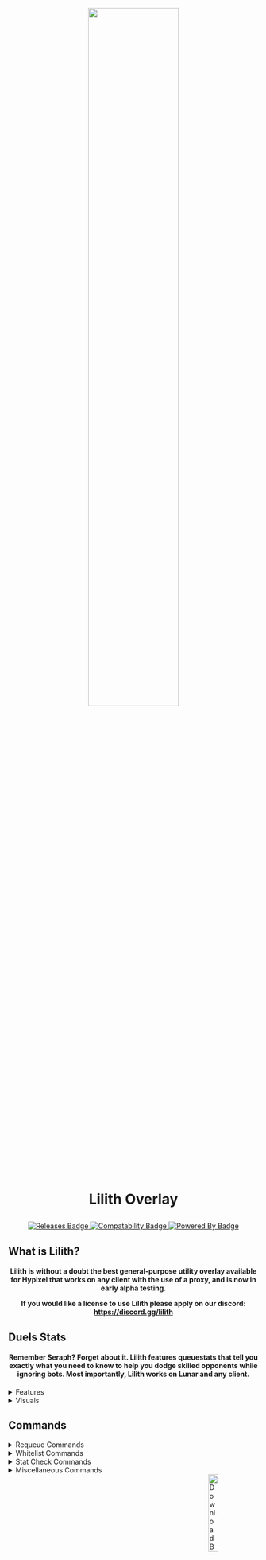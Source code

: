 <!--- Drawing the title "Lilith" top of the Readme. --->
<p align="center">
    <img src="https://github.com/GhqstMC/LilithReleases/blob/main/assets/title.png" style="width: 60%">
</p>

<!--- Drawing the text "Lilith Overlay" and it's badges. --->
<h1 align="center">
  
  Lilith Overlay
  
</h1>

<p align="center">
  
  <a href="https://github.com/lilithmod/releases/releases">
      <img 
           alt="Releases Badge"
           src="https://img.shields.io/github/v/release/lilithmod/releases?color=6F0B4F&labelColor=24020F&include_prereleases&style=for-the-badge"
      />
      <img 
           alt="Compatability Badge"
           src="https://img.shields.io/badge/Works%20on-Windows%2C%20Mac%2C%20and%20Linux-6F0B4F?style=for-the-badge&labelColor=24020F"
      />
      <img 
           alt="Powered By Badge"
           src="https://img.shields.io/badge/Powered%20By-Black%20Magic-6F0B4F?style=for-the-badge&labelColor=24020F"
      />
  </a>
  
</p>

<!--- Drawing the text "What is Lilith?" and it's description. ---> 

## What is Lilith? 

<h4 align="center">
  
  Lilith is without a doubt the best general-purpose utility overlay available for Hypixel that works on any client with the use of a proxy, and is now in early alpha testing.
  
  If you would like a license to use Lilith please apply on our discord: https://discord.gg/lilith
  
</h4>

## Duels Stats

<h4 align="center">
  
  Remember Seraph? Forget about it. Lilith features queuestats that tell you exactly what you need to know to help you dodge skilled opponents while ignoring bots. Most importantly, Lilith works on Lunar and any client. 
    
</h4>

<details>
  <summary>
       Features</summary>
  
  - **Post-Update player name grabbing and stat checking**
  - **Stats in tab menu**
  - **Party Support**
  - `/l` **and other lobby command cool-down protection.**
  - **Freelook, auto-text hotkeys, and other Lunar Client blocked mod's can be used on Hypixel with Lilith.**
  - **Lunar 1.7.10 Hit registration, "Hit Delay Fix."**
  - **Forge Spoofer, while on forge, Hypixel will not be able to 1) see mods you're using, 2) see if you are using forge.**
  - **Fake Chat, allows you to use commands to create fake chat messages.**
  
</details>

<details>
  <summary>
    Visuals</summary>
  
  ## Lilith Display Text Example

  <img
      align="bottom" alt="Preview Prefix"
      src="https://github.com/lilithmod/releases/blob/main/assets/statprefix.png" style="width: 40%"
  />

  <img 
       align="top" alt="Preview Suffix"
       src="https://github.com/lilithmod/releases/blob/main/assets/statsuffix.png" style="width: 31%"
  />
  
</details>


## Commands

<details>
  <summary>
    Requeue Commands</summary>
  
  ## Requeue Command
  Are you tired of having to remember play commands or exit to lobby? That's why Lilith has a requeue command. Just do `/rq` and you'll be put into a new game.
  
</details>

<details>
  <summary>
    Whitelist Commands</summary>
  
  ## Whitelist Commands
  If you're playing a team gamamode like UHC or OP doubles with a friend and don't want to have their stats flooding chat and preventing you from seeing the stats you truely want to see, your opponents', you can use `/whitelist add` followed by their ign to prevent Lilith from showing their stats. To remove someone from the whitelist, use `/whitelist remove` on them. To view all igns on your whitelist use `/whitelist`. Please note that your whitelist will reset every session.

  Additionally, if you're playing nicked and don't want Lilith consantly informing you that you're nicked, you can use the `/lnick` command followed by your ign to tell Lilith what your nick is and to no longer call you out for it.
  
</details>

<details>
  <summary>
    Stat Check Commands</summary>
  
  ## Bridge Duels Stats Mod Included
  Easily check anyone's stats using the `/sc` command while on any client, currently in support for duels only gamemodes. Support for other gamemodes is coming soon.
  
  In order to check someone's name history, including all of their previous igns as well as the dates they were changed on, run the `/nh` command followed by their ign.
  
</details>

<details>
  <summary>
    Miscellaneous Commands</summary>
  
  ## Miscellaneous Commands
  If you are making changes to your Lilith config and don't want to have to relaunch Lilith to grab your new settings, simply run `/lreload` in game to reload your new config settings.

  The `/fakechat` command can be used to echo back any message you write including color codes. If you want to forge a fake freind request message from your favorite youtuber, this is the command for you.
  
</details>

<a href="https://github.com/lilithmod/releases/releases">
    <img align="right" alt="Download Badge"
         src="https://img.shields.io/badge/-download here-6F0B4F?&style=for-the-badge&logo=github&logoColor=24020F" style="width: 20%">
</a>
